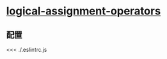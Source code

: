 # [logical-assignment-operators](https://eslint.org/docs/rules/logical-assignment-operators)

## 配置

<<< ./.eslintrc.js
